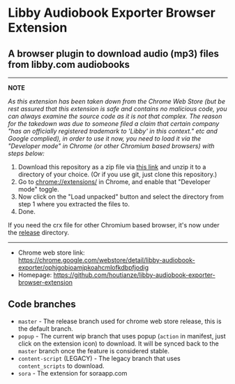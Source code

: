 Libby Audiobook Exporter Browser Extension
==========================================

A browser plugin to download audio (mp3) files from libby.com audiobooks
------------------------------------------------------------------------

---
**NOTE**

*As this extension has been taken down from the Chrome Web Store (but be rest assured that this extension is safe and contains no malicious code, you can always examine the source code as it is not that complex. The reason for the takedown was due to someone filed a claim that certain company "has an officially registered trademark to 'Libby' in this context." etc and Google complied), in order to use it now, you need to load it via the "Developer mode" in Chrome (or other Chromium based browsers) with steps below:*

1. Download this repository as a zip file via [this link](https://github.com/houtianze/libby-audiobook-exporter-browser-extension/blob/master/archive/refs/heads/master.zip) and unzip it to a directory of your choice. (Or if you use git, just clone this repository.)
2. Go to [chrome://extensions/](chrome://extensions/) in Chrome, and enable that "Developer mode" toggle.
3. Now click on the "Load unpacked" button and select the directory from step 1 where you extracted the files to.
4. Done.

If you need the crx file for other Chromium based browser, it's now under the [release](release/lae.crx) directory.

---

- Chrome web store link: https://chrome.google.com/webstore/detail/libby-audiobook-exporter/ophjgobioamjpkoahcmlofkdbpfjodig
- Homepage: https://github.com/houtianze/libby-audiobook-exporter-browser-extension

Code branches
-------------
- `master` - The release branch used for chrome web store release, this is the default branch.
- `popup` - The current wip branch that uses popup (`action` in manifest, just click on the extension icon) to download. It will be synced back to the `master` branch once the feature is considered stable.
- `content-script` (LEGACY) - The legacy branch that uses `content_scripts` to download.
- `sora` - The extension for soraapp.com